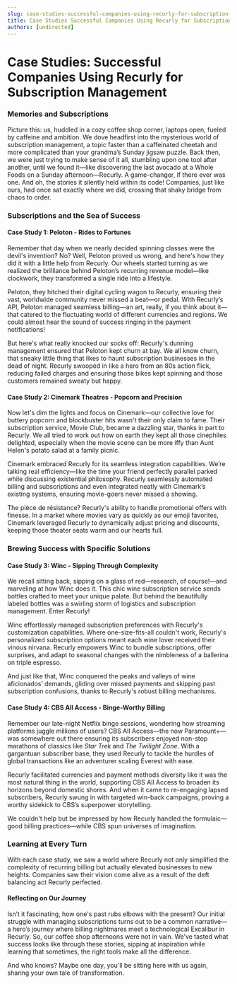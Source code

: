 ```yaml
---
slug: case-studies-successful-companies-using-recurly-for-subscription-management
title: Case Studies Successful Companies Using Recurly for Subscription Management
authors: [undirected]
---
```



# Case Studies: Successful Companies Using Recurly for Subscription Management

### Memories and Subscriptions

Picture this: us, huddled in a cozy coffee shop corner, laptops open, fueled by caffeine and ambition. We dove headfirst into the mysterious world of subscription management, a topic faster than a caffeinated cheetah and more complicated than your grandma’s Sunday jigsaw puzzle. Back then, we were just trying to make sense of it all, stumbling upon one tool after another, until we found it—like discovering the last avocado at a Whole Foods on a Sunday afternoon—Recurly. A game-changer, if there ever was one. And oh, the stories it silently held within its code! Companies, just like ours, had once sat exactly where we did, crossing that shaky bridge from chaos to order.

### Subscriptions and the Sea of Success

#### Case Study 1: Peloton - Rides to Fortunes

Remember that day when we nearly decided spinning classes were the devil's invention? No? Well, Peloton proved us wrong, and here's how they did it with a little help from Recurly. Our wheels started turning as we realized the brilliance behind Peloton’s recurring revenue model—like clockwork, they transformed a single ride into a lifestyle. 

Peloton, they hitched their digital cycling wagon to Recurly, ensuring their vast, worldwide community never missed a beat—or pedal. With Recurly’s API, Peloton managed seamless billing—an art, really, if you think about it—that catered to the fluctuating world of different currencies and regions. We could almost hear the sound of success ringing in the payment notifications!

But here's what really knocked our socks off: Recurly's dunning management ensured that Peloton kept churn at bay. We all know churn, that sneaky little thing that likes to haunt subscription businesses in the dead of night. Recurly swooped in like a hero from an 80s action flick, reducing failed charges and ensuring those bikes kept spinning and those customers remained sweaty but happy.

#### Case Study 2: Cinemark Theatres - Popcorn and Precision

Now let's dim the lights and focus on Cinemark—our collective love for buttery popcorn and blockbuster hits wasn't their only claim to fame. Their subscription service, Movie Club, became a dazzling star, thanks in part to Recurly. We all tried to work out how on earth they kept all those cinephiles delighted, especially when the movie scene can be more iffy than Aunt Helen's potato salad at a family picnic.

Cinemark embraced Recurly for its seamless integration capabilities. We’re talking real efficiency—like the time your friend perfectly parallel parked while discussing existential philosophy. Recurly seamlessly automated billing and subscriptions and even integrated neatly with Cinemark’s existing systems, ensuring movie-goers never missed a showing.

The pièce de résistance? Recurly's ability to handle promotional offers with finesse. In a market where movies vary as quickly as our emoji favorites, Cinemark leveraged Recurly to dynamically adjust pricing and discounts, keeping those theater seats warm and our hearts full.

### Brewing Success with Specific Solutions

#### Case Study 3: Winc - Sipping Through Complexity

We recall sitting back, sipping on a glass of red—research, of course!—and marveling at how Winc does it. This chic wine subscription service sends bottles crafted to meet your unique palate. But behind the beautifully labeled bottles was a swirling storm of logistics and subscription management. Enter Recurly!

Winc effortlessly managed subscription preferences with Recurly's customization capabilities. Where one-size-fits-all couldn't work, Recurly's personalized subscription options meant each wine lover received their vinous nirvana. Recurly empowers Winc to bundle subscriptions, offer surprises, and adapt to seasonal changes with the nimbleness of a ballerina on triple espresso.

And just like that, Winc conquered the peaks and valleys of wine aficionados’ demands, gliding over missed payments and skipping past subscription confusions, thanks to Recurly's robust billing mechanisms.

#### Case Study 4: CBS All Access - Binge-Worthy Billing

Remember our late-night Netflix binge sessions, wondering how streaming platforms juggle millions of users? CBS All Access—the now Paramount+—was somewhere out there ensuring its subscribers enjoyed non-stop marathons of classics like *Star Trek* and *The Twilight Zone*. With a gargantuan subscriber base, they used Recurly to tackle the hurdles of global transactions like an adventurer scaling Everest with ease.

Recurly facilitated currencies and payment methods diversity like it was the most natural thing in the world, supporting CBS All Access to broaden its horizons beyond domestic shores. And when it came to re-engaging lapsed subscribers, Recurly swung in with targeted win-back campaigns, proving a worthy sidekick to CBS’s superpower storytelling.

We couldn't help but be impressed by how Recurly handled the formulaic—good billing practices—while CBS spun universes of imagination.

### Learning at Every Turn 

With each case study, we saw a world where Recurly not only simplified the complexity of recurring billing but actually elevated businesses to new heights. Companies saw their vision come alive as a result of the deft balancing act Recurly perfected.

#### Reflecting on Our Journey

Isn’t it fascinating, how one's past rubs elbows with the present? Our initial struggle with managing subscriptions turns out to be a common narrative—a hero’s journey where billing nightmares meet a technological Excalibur in Recurly. So, our coffee shop afternoons were not in vain. We’ve tasted what success looks like through these stories, sipping at inspiration while learning that sometimes, the right tools make all the difference.

And who knows? Maybe one day, you'll be sitting here with us again, sharing your own tale of transformation.